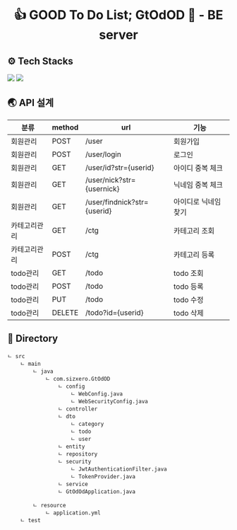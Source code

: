 <div align=center>
  <h1> 👍 GOOD To Do List; GtOdOD 📝 - BE server </h1>
</div>


## ⚙ Tech Stacks
 <img src="https://img.shields.io/badge/Spring Boot-6DB33F?style=for-the-badge&logo=Spring Boot&logoColor=white"> <img src="https://img.shields.io/badge/Spring Security-6DB33F?style=for-the-badge&logo=Spring Security&logoColor=white"> 

## 🌏 API 설계


| 분류     | method | url                         | 기능          |
|--------|--------|-----------------------------|-------------|
| 회원관리   | POST   | /user                       | 회원가입        |
| 회원관리   | POST   | /user/login                 | 로그인         |
| 회원관리   | GET    | /user/id?str={userid}       | 아이디 중복 체크   |
| 회원관리   | GET    | /user/nick?str={usernick}   | 닉네임 중복 체크   |
| 회원관리   | GET    | /user/findnick?str={userid} | 아이디로 닉네임 찾기 |
| 카테고리관리 | GET    | /ctg                        | 카테고리 조회     |
| 카테고리관리 | POST   | /ctg                        | 카테고리 등록     |
| todo관리 | GET    | /todo                       | todo 조회 |
| todo관리 | POST   | /todo                       | todo 등록     |
| todo관리 | PUT    | /todo                       | todo 수정     |
| todo관리 | DELETE | /todo?id={userid}           | todo 삭제     |


## 📂 Directory 


    ㄴ src
        ㄴ main
            ㄴ java
                ㄴ com.sizxero.GtOdOD
                    ㄴ config
                        ㄴ WebConfig.java
                        ㄴ WebSecurityConfig.java
                    ㄴ controller
                    ㄴ dto
                        ㄴ category
                        ㄴ todo
                        ㄴ user
                    ㄴ entity
                    ㄴ repository
                    ㄴ security
                        ㄴ JwtAuthenticationFilter.java
                        ㄴ TokenProvider.java
                    ㄴ service
                    ㄴ GtOdOdApplication.java

            ㄴ resource
                ㄴ application.yml
        ㄴ test
